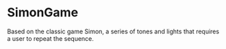 # SimonGame
Based on the classic game Simon, a series of tones and lights that requires a user to repeat the sequence.
